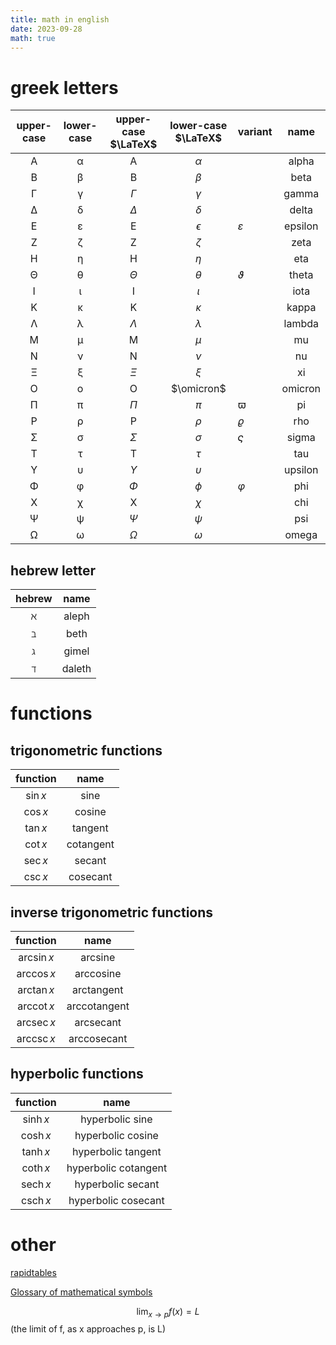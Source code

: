 ```yaml
---
title: math in english
date: 2023-09-28
math: true
---
```

# greek letters
| upper-case | lower-case | upper-case $\LaTeX$ | lower-case $\LaTeX$ | variant | name |
| :--: | :--: | :--: | :--: | ---- | :--: |
| Α | α | Α | $\alpha$ |  | alpha |
| Β | β | Β | $\beta$ |  | beta |
| Γ | γ | $\Gamma$ | $\gamma$ |  | gamma |
| Δ | δ | $\Delta$ | $\delta$ |  | delta |
| Ε | ε | Ε | $\epsilon$ | $\varepsilon$ | epsilon |
| Ζ | ζ | Ζ | $\zeta$ |  | zeta |
| Η | η | Η | $\eta$ |  | eta |
| Θ | θ | $\Theta$ | $\theta$ | $\vartheta$ | theta |
| Ι | ι | Ι | $\iota$ |  | iota |
| Κ | κ | Κ | $\kappa$ |  | kappa |
| Λ | λ | $\Lambda$ | $\lambda$ |  | lambda |
| Μ | μ | Μ | $\mu$ |  | mu |
| Ν | ν | Ν | $\nu$ |  | nu |
| Ξ | ξ | $\Xi$ | $\xi$ |  | xi |
| Ο | ο | Ο | $\omicron$ |  | omicron |
| Π | π | $\Pi$ | $\pi$ | $\varpi$ | pi |
| Ρ | ρ | Ρ | $\rho$ | $\varrho$ | rho |
| Σ | σ | $\Sigma$ | $\sigma$ | $\varsigma$ | sigma |
| Τ | τ | Τ | $\tau$ |  | tau |
| Υ | υ | $\Upsilon$ | $\upsilon$ |  | upsilon |
| Φ | φ | $\Phi$ | $\phi$ | $\varphi$ | phi |
| Χ | χ | Χ | $\chi$ |  | chi |
| Ψ | ψ | $\Psi$ | $\psi$ |  | psi |
| Ω | ω | $\Omega$ | $\omega$ |  | omega |

## hebrew letter
|hebrew|name|
|:---:|:---:|
|$\aleph$ |aleph|
|$\beth$ |beth|
|$\gimel$ |gimel|
|$\daleth$ |daleth|

# functions
## trigonometric functions
| function | name |
| :--: | :--: |
| $\sin x$ | sine |
| $\cos x$ | cosine |
| $\tan x$ | tangent |
| $\cot x$ | cotangent |
| $\sec x$ | secant |
| $\csc x$ | cosecant |
## inverse trigonometric functions
| function | name |
| :--: | :--: |
| $\arcsin x$ | arcsine |
| $\arccos x$ | arccosine |
| $\arctan x$ | arctangent |
| $\operatorname{arccot}x$ | arccotangent |
| $\operatorname{arcsec}x$ | arcsecant |
| $\operatorname{arccsc}x$ | arccosecant |
## hyperbolic functions
| function | name |
| :--: | :--: |
| $\sinh x$ | hyperbolic sine |
| $\cosh x$ | hyperbolic cosine |
| $\tanh x$ | hyperbolic tangent |
| $\coth x$ | hyperbolic cotangent |
| $\operatorname{sech} x$ | hyperbolic secant |
| $\operatorname{csch} x$ | hyperbolic cosecant |
# other

[rapidtables](https://www.rapidtables.com/math/symbols/Basic_Math_Symbols.html)

[Glossary of mathematical symbols](https://en.wikipedia.org/wiki/Glossary_of_mathematical_symbols)

$$\lim_{x\to p} f(x)=L$$
(the limit of f, as x approaches p, is L)